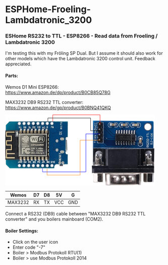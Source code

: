 # ESPHome-Froeling-Lambdatronic_3200
### ESHome RS232 to TTL - ESP8266 - Read data from Froeling / Lambdatronic 3200

I'm testing this with my Fröling SP Dual. But I assume it should also work for other models which have the Lambdatronic 3200 control unit. Feedback appreciated.

#### Parts:
Wemos D1 Mini ESP8266:
https://www.amazon.de/dp/product/B0CB85Q78G

MAX3232 DB9 RS232 TTL converter:
https://www.amazon.de/gp/product/B0BNQ41QKQ

![wiring diagram](wemos-rs3232-ttl.png)

|  Wemos | D7  | D8  | 5V  | G  |
|---|---|---|---|---|
| MAX3232  | RX  |  TX |  VCC | GND  |

Connect a RS232 (DB9) cable between "MAX3232 DB9 RS232 TTL converter" and you boilers mainboard (COM2).

#### Boiler Settings:
- Click on the user icon
- Enter code "-7"
- Boiler > Modbus Protokoll RTU(1)
- Boiler > use Modbus Protokoll 2014
